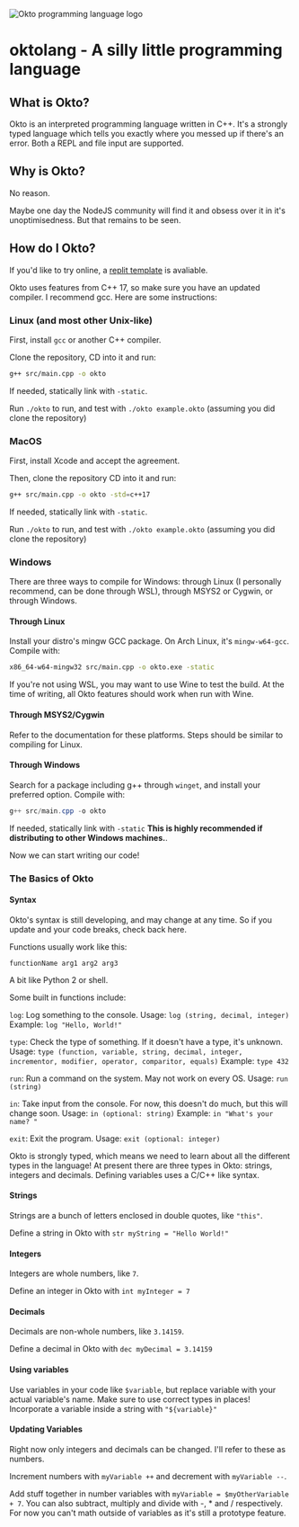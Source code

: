 ![Okto programming language logo](https://git.maxwellj.xyz/repo-avatars/051ee58b3e6ca69fa4057c945d2ae46e6749c607092e93f5679bd8c6d338b1bc)

# oktolang - A silly little programming language

## What is Okto?

Okto is an interpreted programming language written in C++. It's a strongly typed language which tells you exactly where you messed up if there's an error. Both a REPL and file input are supported. 

## Why is Okto?

No reason.

Maybe one day the NodeJS community will find it and obsess over it in it's unoptimisedness. But that remains to be seen.

## How do I Okto?

If you'd like to try online, a [replit template](https://replit.com/@maxwelljxyz/okto) is avaliable.

Okto uses features from C++ 17, so make sure you have an updated compiler. I recommend gcc. Here are some instructions:

### Linux (and most other Unix-like)

First, install `gcc` or another C++ compiler.

Clone the repository, CD into it and run:

```bash
g++ src/main.cpp -o okto
```

If needed, statically link with `-static`. 

Run `./okto` to run, and test with `./okto example.okto` (assuming you did clone the repository)

### MacOS

First, install Xcode and accept the agreement. 

Then, clone the repository CD into it and run:

```bash
g++ src/main.cpp -o okto -std=c++17
```

If needed, statically link with `-static`.

Run `./okto` to run, and test with `./okto example.okto` (assuming you did clone the repository)

### Windows

There are three ways to compile for Windows: through Linux (I personally recommend, can be done through WSL), through MSYS2 or Cygwin, or through Windows.

#### Through Linux

Install your distro's mingw GCC package. On Arch Linux, it's `mingw-w64-gcc`. Compile with: 

```bash
x86_64-w64-mingw32 src/main.cpp -o okto.exe -static
```

If you're not using WSL, you may want to use Wine to test the build. At the time of writing, all Okto features should work when run with Wine. 

#### Through MSYS2/Cygwin

Refer to the documentation for these platforms. Steps should be similar to compiling for Linux.

#### Through Windows

Search for a package including g++ through `winget`, and install your preferred option. Compile with:

```powershell
g++ src/main.cpp -o okto
```

If needed, statically link with `-static` **This is highly recommended if distributing to other Windows machines.**.

Now we can start writing our code!

### The Basics of Okto

#### Syntax

Okto's syntax is still developing, and may change at any time. So if you update and your code breaks, check back here.

Functions usually work like this:

`functionName arg1 arg2 arg3`

A bit like Python 2 or shell.

Some built in functions include:

`log`: Log something to the console. Usage: `log (string, decimal, integer)` Example: `log "Hello, World!"`

`type`: Check the type of something. If it doesn't have a type, it's unknown. Usage: `type (function, variable, string, decimal, integer, incrementor, modifier, operator, comparitor, equals)` Example: `type 432`

`run`: Run a command on the system. May not work on every OS. Usage: `run (string)`

`in`: Take input from the console. For now, this doesn't do much, but this will change soon. Usage: `in (optional: string)` Example: `in "What's your name? "`

`exit`: Exit the program. Usage: `exit (optional: integer)`

Okto is strongly typed, which means we need to learn about all the different types in the language! At present there are three types in Okto: strings, integers and decimals. Defining variables uses a C/C++ like syntax.

#### Strings

Strings are a bunch of letters enclosed in double quotes, like `"this"`.

Define a string in Okto with `str myString = "Hello World!"`

#### Integers

Integers are whole numbers, like `7`.

Define an integer in Okto with `int myInteger = 7`

#### Decimals

Decimals are non-whole numbers, like `3.14159`.

Define a decimal in Okto with `dec myDecimal = 3.14159`

#### Using variables

Use variables in your code like `$variable`, but replace variable with your actual variable's name. Make sure to use correct types in places! Incorporate a variable inside a string with `"${variable}"`

#### Updating Variables

Right now only integers and decimals can be changed. I'll refer to these as numbers.

Increment numbers with `myVariable ++` and decrement with `myVariable --`.

Add stuff together in number variables with `myVariable = $myOtherVariable + 7`. You can also subtract, multiply and divide with -, * and / respectively. For now you can't math outside of variables as it's still a prototype feature.